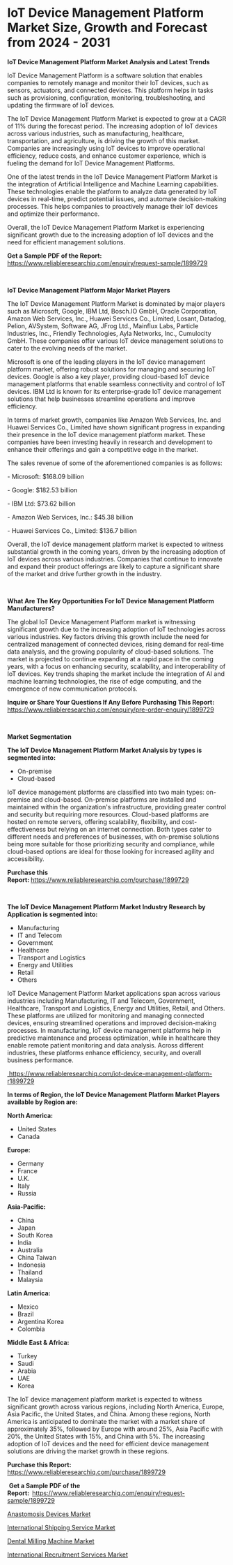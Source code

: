<p><h1>IoT Device Management Platform Market Size, Growth and Forecast from 2024 - 2031</h1></p><p><strong>IoT Device Management Platform Market Analysis and Latest Trends</strong></p>
<p><p>IoT Device Management Platform is a software solution that enables companies to remotely manage and monitor their IoT devices, such as sensors, actuators, and connected devices. This platform helps in tasks such as provisioning, configuration, monitoring, troubleshooting, and updating the firmware of IoT devices.</p><p>The IoT Device Management Platform Market is expected to grow at a CAGR of 11% during the forecast period. The increasing adoption of IoT devices across various industries, such as manufacturing, healthcare, transportation, and agriculture, is driving the growth of this market. Companies are increasingly using IoT devices to improve operational efficiency, reduce costs, and enhance customer experience, which is fueling the demand for IoT Device Management Platforms.</p><p>One of the latest trends in the IoT Device Management Platform Market is the integration of Artificial Intelligence and Machine Learning capabilities. These technologies enable the platform to analyze data generated by IoT devices in real-time, predict potential issues, and automate decision-making processes. This helps companies to proactively manage their IoT devices and optimize their performance.</p><p>Overall, the IoT Device Management Platform Market is experiencing significant growth due to the increasing adoption of IoT devices and the need for efficient management solutions.</p></p>
<p><strong>Get a Sample PDF of the Report:&nbsp;</strong> <a href="https://www.reliableresearchiq.com/enquiry/request-sample/1899729">https://www.reliableresearchiq.com/enquiry/request-sample/1899729</a></p>
<p>&nbsp;</p>
<p><strong>IoT Device Management Platform Major Market Players</strong></p>
<p><p>The IoT Device Management Platform Market is dominated by major players such as Microsoft, Google, IBM Ltd, Bosch.IO GmbH, Oracle Corporation, Amazon Web Services, Inc., Huawei Services Co., Limited, Losant, Datadog, Pelion, AVSystem, Software AG, JFrog Ltd., Mainflux Labs, Particle Industries, Inc., Friendly Technologies, Ayla Networks, Inc., Cumulocity GmbH. These companies offer various IoT device management solutions to cater to the evolving needs of the market.</p><p>Microsoft is one of the leading players in the IoT device management platform market, offering robust solutions for managing and securing IoT devices. Google is also a key player, providing cloud-based IoT device management platforms that enable seamless connectivity and control of IoT devices. IBM Ltd is known for its enterprise-grade IoT device management solutions that help businesses streamline operations and improve efficiency.</p><p>In terms of market growth, companies like Amazon Web Services, Inc. and Huawei Services Co., Limited have shown significant progress in expanding their presence in the IoT device management platform market. These companies have been investing heavily in research and development to enhance their offerings and gain a competitive edge in the market.</p><p>The sales revenue of some of the aforementioned companies is as follows:</p><p>- Microsoft: $168.09 billion</p><p>- Google: $182.53 billion</p><p>- IBM Ltd: $73.62 billion</p><p>- Amazon Web Services, Inc.: $45.38 billion</p><p>- Huawei Services Co., Limited: $136.7 billion</p><p>Overall, the IoT device management platform market is expected to witness substantial growth in the coming years, driven by the increasing adoption of IoT devices across various industries. Companies that continue to innovate and expand their product offerings are likely to capture a significant share of the market and drive further growth in the industry.</p></p>
<p>&nbsp;</p>
<p><strong>What Are The Key Opportunities For IoT Device Management Platform Manufacturers?</strong></p>
<p><p>The global IoT Device Management Platform market is witnessing significant growth due to the increasing adoption of IoT technologies across various industries. Key factors driving this growth include the need for centralized management of connected devices, rising demand for real-time data analysis, and the growing popularity of cloud-based solutions. The market is projected to continue expanding at a rapid pace in the coming years, with a focus on enhancing security, scalability, and interoperability of IoT devices. Key trends shaping the market include the integration of AI and machine learning technologies, the rise of edge computing, and the emergence of new communication protocols.</p></p>
<p><strong>Inquire or Share Your Questions If Any Before Purchasing This Report:</strong> <a href="https://www.reliableresearchiq.com/enquiry/pre-order-enquiry/1899729">https://www.reliableresearchiq.com/enquiry/pre-order-enquiry/1899729</a></p>
<p>&nbsp;</p>
<p><strong>Market Segmentation</strong></p>
<p><strong>The IoT Device Management Platform Market Analysis by types is segmented into:</strong></p>
<p><ul><li>On-premise</li><li>Cloud-based</li></ul></p>
<p><p>IoT device management platforms are classified into two main types: on-premise and cloud-based. On-premise platforms are installed and maintained within the organization's infrastructure, providing greater control and security but requiring more resources. Cloud-based platforms are hosted on remote servers, offering scalability, flexibility, and cost-effectiveness but relying on an internet connection. Both types cater to different needs and preferences of businesses, with on-premise solutions being more suitable for those prioritizing security and compliance, while cloud-based options are ideal for those looking for increased agility and accessibility.</p></p>
<p><strong>Purchase this Report:&nbsp;</strong><a href="https://www.reliableresearchiq.com/purchase/1899729">https://www.reliableresearchiq.com/purchase/1899729</a></p>
<p>&nbsp;</p>
<p><strong>The IoT Device Management Platform Market Industry Research by Application is segmented into:</strong></p>
<p><ul><li>Manufacturing</li><li>IT and Telecom</li><li>Government</li><li>Healthcare</li><li>Transport and Logistics</li><li>Energy and Utilities</li><li>Retail</li><li>Others</li></ul></p>
<p><p>IoT Device Management Platform Market applications span across various industries including Manufacturing, IT and Telecom, Government, Healthcare, Transport and Logistics, Energy and Utilities, Retail, and Others. These platforms are utilized for monitoring and managing connected devices, ensuring streamlined operations and improved decision-making processes. In manufacturing, IoT device management platforms help in predictive maintenance and process optimization, while in healthcare they enable remote patient monitoring and data analysis. Across different industries, these platforms enhance efficiency, security, and overall business performance.</p></p>
<p><a href="https://www.reliableresearchiq.com/iot-device-management-platform-r1899729">&nbsp;https://www.reliableresearchiq.com/iot-device-management-platform-r1899729</a></p>
<p><strong>In terms of Region, the IoT Device Management Platform Market Players available by Region are:</strong></p>
<p>
    <p> <strong> North America: </strong>
        <ul>
            <li>United States</li>
            <li>Canada</li>
        </ul>
        </p> 
    <p> <strong> Europe: </strong>
        <ul>
            <li>Germany</li>
            <li>France</li>
            <li>U.K.</li>
            <li>Italy</li>
            <li>Russia</li>
        </ul>
        </p> 
    <p> <strong> Asia-Pacific: </strong>
        <ul>
            <li>China</li>
            <li>Japan</li>
            <li>South Korea</li>
            <li>India</li>
            <li>Australia</li>
            <li>China Taiwan</li>
            <li>Indonesia</li>
            <li>Thailand</li>
            <li>Malaysia</li>
        </ul>
        </p> 
    <p> <strong> Latin America: </strong>
        <ul>
            <li>Mexico</li>
            <li>Brazil</li>
            <li>Argentina Korea</li>
            <li>Colombia</li>
        </ul>
        </p> 
    <p> <strong> Middle East & Africa: </strong>
        <ul>
            <li>Turkey</li>
            <li>Saudi</li>
            <li>Arabia</li>
            <li>UAE</li>
            <li>Korea</li>
        </ul>
    </p>
    </p>
<p><p>The IoT device management platform market is expected to witness significant growth across various regions, including North America, Europe, Asia Pacific, the United States, and China. Among these regions, North America is anticipated to dominate the market with a market share of approximately 35%, followed by Europe with around 25%, Asia Pacific with 20%, the United States with 15%, and China with 5%. The increasing adoption of IoT devices and the need for efficient device management solutions are driving the market growth in these regions.</p></p>
<p><strong>Purchase this Report: </strong><a href="https://www.reliableresearchiq.com/purchase/1899729">https://www.reliableresearchiq.com/purchase/1899729</a></p>
<p>&nbsp;<strong>Get a Sample PDF of the Report:&nbsp;&nbsp;</strong><a href="https://www.reliableresearchiq.com/enquiry/request-sample/1899729">https://www.reliableresearchiq.com/enquiry/request-sample/1899729</a></p>
<p><strong></strong></p>
<p><p><a href="https://www.linkedin.com/pulse/analyzing-anastomosis-devices-market-dynamics-growth-drivers-8oppc">Anastomosis Devices Market</a></p><p><a href="https://github.com/julian6Skinner/Market-Research-Report-List-1/blob/main/international-shipping-service-market.md">International Shipping Service Market</a></p><p><a href="https://www.linkedin.com/pulse/dental-milling-machine-market-size-share-trends-analysis-pmd9c">Dental Milling Machine Market</a></p><p><a href="https://github.com/mandarincruisesvn/Market-Research-Report-List-1/blob/main/international-recruitment-services-market.md">International Recruitment Services Market</a></p></p>